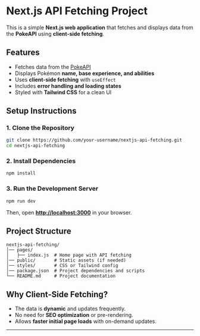 # **Next.js API Fetching Project**

This is a simple **Next.js web application** that fetches and displays data from the **PokeAPI** using **client-side fetching**.

## **Features**
- Fetches data from the [PokeAPI](https://pokeapi.co/)
- Displays Pokémon **name, base experience, and abilities**
- Uses **client-side fetching** with `useEffect`
- Includes **error handling and loading states**
- Styled with **Tailwind CSS** for a clean UI

## **Setup Instructions**
### **1. Clone the Repository**
```sh
git clone https://github.com/your-username/nextjs-api-fetching.git
cd nextjs-api-fetching
```

### **2. Install Dependencies**
```sh
npm install
```

### **3. Run the Development Server**
```sh
npm run dev
```
Then, open **[http://localhost:3000](http://localhost:3000)** in your browser.

## **Project Structure**
```
nextjs-api-fetching/
│── pages/
│   ├── index.js  # Home page with API fetching
│── public/       # Static assets (if needed)
│── styles/       # CSS or Tailwind config
│── package.json  # Project dependencies and scripts
└── README.md     # Project documentation
```

## **Why Client-Side Fetching?**
- The data is **dynamic** and updates frequently.
- No need for **SEO optimization** or pre-rendering.
- Allows **faster initial page loads** with on-demand updates.
---
